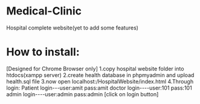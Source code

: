 # Medical-Clinic
Hospital complete website(yet to add some features)
# How to install:
[Designed for Chrome Browser only]
1.copy hospital website folder into htdocs(xampp server)
2.create health database in phpmyadmin and upload health.sql file
3.now open localhost:/HospitalWebsite/index.html
4.Through login: Patient login---user:amit pass:amit
               doctor login----user:101 pass:101
               admin login----user:admin pass:admin
                 [click on login button]
